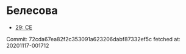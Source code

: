 # Белесова
- [29: CE](29.md)

Commit: 72cda67ea82f2c353091a623206dabf87332ef5c
 fetched at: 20201117-001712
